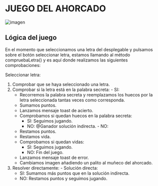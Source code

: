 # JUEGO DEL AHORCADO

![imagen](https://user-images.githubusercontent.com/74626123/209367230-4f8500f0-b851-46ba-8c07-54486a82f23a.jpg)

## Lógica del juego
En el momento que seleccionamos una letra del desplegable y pulsamos sobre el botón seleccionar letra, estamos llamando al método compruebaLetra() y es aquí donde realizamos las siguientes comprobaciones:

Seleccionar letra:
  1. Comprobar que se haya seleccionado una letra.
  2. Comprobar si la letra está en la palabra secreta:
    - SI: 
      - Recorremos la palabra secreta y reemplazamos los huecos por la letra seleccionada tantas veces como corresponda. 
      - Sumamos puntos. 
      - Lanzamos mensaje toast de acierto. 
      - Comprobamos si quedan huecos en la palabra secreta: 
        - SI: Seguimos jugando. 
        - NO: @Ganador solución indirecta. 
    - NO: 
      - Restamos puntos. 
      - Restamos vida. 
      - Comprobamos si quedan vidas: 
        - SI: Seguimos jugando.
        - NO: Fin del juego. 
      - Lanzamos mensaje toast de error.
      - Cambiamos imagen añadiendo un palito al muñeco del ahorcado.
  3. Resolver directamente:
    - Solución directa:
      - SI: Sumamos más puntos que en la solución indirecta.
      - NO: Restamos puntos y seguimos jugando.
